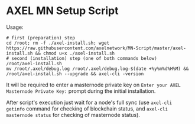 # AXEL MN Setup Script

Usage:
```
# first (preparation) step
cd /root; rm -f ./axel-install.sh; wget https://raw.githubusercontent.com/axelnetwork/MN-Script/master/axel-install.sh && chmod u+x ./axel-install.sh
# second (installation) step (one of both commands below)
/root/axel-install.sh
mv /root/.axel/debug.log /root/.axel/debug.log-$(date +%y%m%d%H%M) && /root/axel-install.sh --upgrade && axel-cli -version
```
It will be required to enter a masternode private key on `Enter your AXEL Masternode Private Key:` prompt during the initial installation.

After script's execution just wait for a node's full sync (use `axel-cli getinfo` command for checking of blockchain status, and `axel-cli masternode status` for checking of masternode status).
